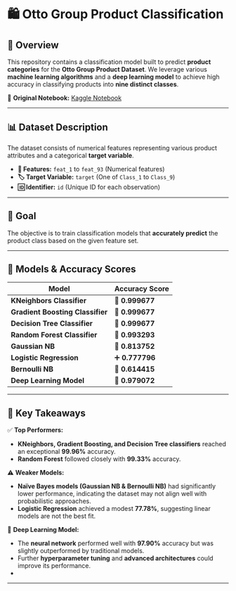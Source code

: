 # 🛍️ Otto Group Product Classification

## 📌 Overview
This repository contains a classification model built to predict **product categories** for the **Otto Group Product Dataset**. We leverage various **machine learning algorithms** and a **deep learning model** to achieve high accuracy in classifying products into **nine distinct classes**.

📍 **Original Notebook:** [Kaggle Notebook](https://www.kaggle.com/code/senasudemir/otto-group-product-classification#Conclusion)

---

## 📊 Dataset Description
The dataset consists of numerical features representing various product attributes and a categorical **target variable**.

- **🔢 Features:** `feat_1` to `feat_93` (Numerical features)
- **🏷️ Target Variable:** `target` (One of `Class_1` to `Class_9`)
- **🆔 Identifier:** `id` (Unique ID for each observation)

---

## 🎯 Goal
The objective is to train classification models that **accurately predict** the product class based on the given feature set.

---

## 🚀 Models & Accuracy Scores

| Model | Accuracy Score |
|--------|--------------|
| **KNeighbors Classifier** | 🎯 **0.999677** |
| **Gradient Boosting Classifier** | 🎯 **0.999677** |
| **Decision Tree Classifier** | 🎯 **0.999677** |
| **Random Forest Classifier** | 🌲 **0.993293** |
| **Gaussian NB** | 🔵 **0.813752** |
| **Logistic Regression** | ➕ **0.777796** |
| **Bernoulli NB** | 🔴 **0.614415** |
| **Deep Learning Model** | 🧠 **0.979072** |

---

## 🔑 Key Takeaways
✅ **Top Performers:**  
- **KNeighbors, Gradient Boosting, and Decision Tree classifiers** reached an exceptional **99.96%** accuracy.  
- **Random Forest** followed closely with **99.33%** accuracy.  

⚠️ **Weaker Models:**  
- **Naïve Bayes models (Gaussian NB & Bernoulli NB)** had significantly lower performance, indicating the dataset may not align well with probabilistic approaches.  
- **Logistic Regression** achieved a modest **77.78%**, suggesting linear models are not the best fit.  

🧠 **Deep Learning Model:**  
- The **neural network** performed well with **97.90%** accuracy but was slightly outperformed by traditional models.  
- Further **hyperparameter tuning** and **advanced architectures** could improve its performance.
- 
---
